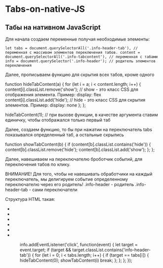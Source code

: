 # Tabs-on-native-JS
<h2>Табы на нативном JavaScript</h2>

<p>Для начала создаем переменные получая необходимые элементы:</p>	

`let tabs = document.querySelectorAll('.info-header-tab'), // переменная с массивом элементов переключения табов.
		content = document.querySelectorAll('.info-tabcontent'), // переменная с табами
		info = document.querySelector('.info-header'); // родитель элементов переключения `
    
Далее, прописываем функцию для скрытия всех табов, кроме одного

function hideTabContent(a) {
		for (let i = a; i < content.length; i++) {
			content[i].classList.remove('show');  // show - это класс CSS для отображения элемента. Пример: display: flex 
			content[i].classList.add('hide'); // hide - это класс CSS для скрытия элементов. Пример: display: none 
		};
};

hideTabContent(1); //  при вызове функции, в качестве аргумента ставим единичку, чтобы отображался только первый таб 

Далее, создаем функцию, то бы при нажатии на переключатель tabs показывался определенный таб, а остальные скрылись

function showTabContent(b) {
		if (content[b].classList.contains('hide')) {
			content[b].classList.remove('hide');
			content[b].classList.add('show');
		};
};

Далее, навешиваем на переключателю броботчик событий, для переключения табов по клику.

ВНИМАНИЕ! Для того, чтобы не навешивать обработчики на каждый переключатель, мы делигируем событие определенному переключателю через его родитель!
.info-header - родитель
.info-header-tab - сами переключатели

Структура HTML такая: 
<ul class = "info-header">
  <li class = "info-header-tab"><li>
  <li class = "info-header-tab"><li>
  <li class = "info-header-tab"><li>
<ul>

info.addEventListener('click', function(event) {
  let target = event.target;
  if (target && target.classList.contains('info-header-tab')) {
    for (let i = 0; i < tabs.length; i++) {
      if (target == tabs[i]) {
        hideTabContent(0);
        showTabContent(i)
        break;
      };
    };
  };
});

